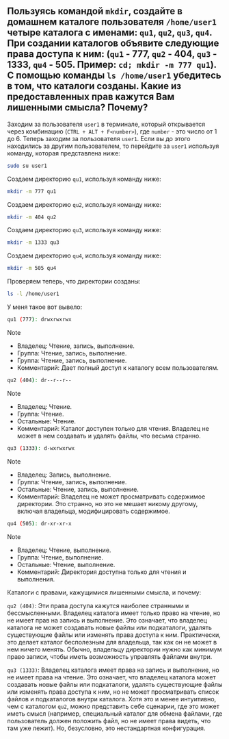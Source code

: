 ## Пользуясь командой `mkdir`, создайте в домашнем каталоге пользователя `/home/user1` четыре каталога с именами: `qu1`, `qu2`, `qu3`, `qu4`. При создании каталогов объявите следующие права доступа к ним: (`qu1` - 777, `qu2` - 404, `qu3` - 1333, `qu4` - 505. Пример: `cd; mkdir -m 777 qu1`). С помощью команды `ls /home/user1` убедитесь в том, что каталоги созданы. Какие из предоставленных прав кажутся Вам лишенными смысла? Почему? 

Заходим за пользователя `user1` в терминале, который открывается через комбинацию (`CTRL + ALT + F<number>`), где `number` - это число от 1 до 6. Теперь заходим за пользователя `user1`. Если вы до этого находились за другим пользователем, то перейдите за `user1` используя команду, которая представлена ниже: 

```bash
sudo su user1
``` 

Создаем директорию `qu1`, используя команду ниже: 

```bash
mkdir -m 777 qu1
```

Создаем директорию `qu2`, используя команду ниже: 

```bash
mkdir -m 404 qu2
```

Создаем директорию `qu3`, используя команду ниже: 

```bash
mkdir -m 1333 qu3
```

Создаем директорию `qu4`, используя команду ниже: 

```bash
mkdir -m 505 qu4
```

Проверяем теперь, что директории созданы: 

```bash
ls -l /home/user1
```

У меня такое вот вывело: 

```bash
qu1 (777): drwxrwxrwx
```

> [!NOTE]
> - Владелец: Чтение, запись, выполнение. 
> - Группа: Чтение, запись, выполнение.
> - Группа: Чтение, запись, выполнение.
> - Комментарий: Дает полный доступ к каталогу всем пользователям.

```bash
qu2 (404): dr--r--r--
```

> [!NOTE]
> - Владелец: Чтение.
> - Группа: Чтение.  
> - Остальные: Чтение.
> - Комментарий: Каталог доступен только для чтения. Владелец не может в нем создавать и удалять файлы, что весьма странно.

```bash
qu3 (1333): d-wxrwxrwx
```

> [!NOTE]
> - Владелец: Запись, выполнение. 
> - Группа: Чтение, запись, выполнение.
> - Остальные: Чтение, запись, выполнение.
> - Комментарий: Владелец не может просматривать содержимое директории. Это странно, но это не мешает никому другому, включая владельца, модифицировать содержимое. 

```bash
qu4 (505): dr-xr-xr-x
```

> [!NOTE]
> - Владелец: Чтение, выполнение.
> - Группа: Чтение, выполнение.
> - Остальные: Чтение, выполнение.
> - Комментарий: Директория доступна только для чтения и выполнения.

Каталоги с правами, кажущимися лишенными смысла, и почему:

`qu2 (404)`: Эти права доступа кажутся наиболее странными и бессмысленными. Владелец каталога имеет только право на чтение, но не имеет прав на запись и выполнение. Это означает, что владелец каталога не может создавать новые файлы или подкаталоги, удалять существующие файлы или изменять права доступа к ним. Практически, это делает каталог бесполезным для владельца, так как он не может в нем ничего менять. Обычно, владельцу директории нужно как минимум право записи, чтобы иметь возможность управлять файлами внутри.

`qu3 (1333)`: Владелец каталога имеет права на запись и выполнение, но не имеет права на чтение. Это означает, что владелец каталога может создавать новые файлы или подкаталоги, удалять существующие файлы или изменять права доступа к ним, но не может просматривать список файлов и подкаталогов внутри каталога. Хотя это и менее интуитивно, чем с каталогом `qu2`, можно представить себе сценарии, где это может иметь смысл (например, специальный каталог для обмена файлами, где пользователь должен положить файл, но не имеет права видеть, что там уже лежит). Но, безусловно, это нестандартная конфигурация.
